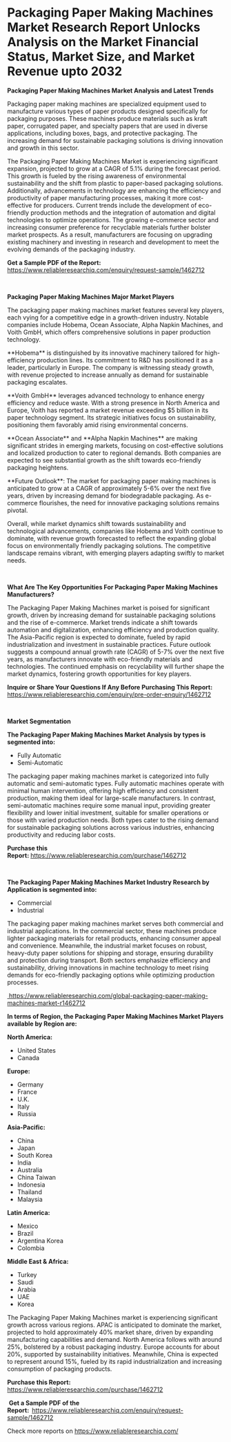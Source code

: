 <p><h1>Packaging Paper Making Machines Market Research Report Unlocks Analysis on the Market Financial Status, Market Size, and Market Revenue upto 2032</h1></p><p><strong>Packaging Paper Making Machines Market Analysis and Latest Trends</strong></p>
<p><p>Packaging paper making machines are specialized equipment used to manufacture various types of paper products designed specifically for packaging purposes. These machines produce materials such as kraft paper, corrugated paper, and specialty papers that are used in diverse applications, including boxes, bags, and protective packaging. The increasing demand for sustainable packaging solutions is driving innovation and growth in this sector.</p><p>The Packaging Paper Making Machines Market is experiencing significant expansion, projected to grow at a CAGR of 5.1% during the forecast period. This growth is fueled by the rising awareness of environmental sustainability and the shift from plastic to paper-based packaging solutions. Additionally, advancements in technology are enhancing the efficiency and productivity of paper manufacturing processes, making it more cost-effective for producers. Current trends include the development of eco-friendly production methods and the integration of automation and digital technologies to optimize operations. The growing e-commerce sector and increasing consumer preference for recyclable materials further bolster market prospects. As a result, manufacturers are focusing on upgrading existing machinery and investing in research and development to meet the evolving demands of the packaging industry.</p></p>
<p><strong>Get a Sample PDF of the Report:&nbsp;</strong> <a href="https://www.reliableresearchiq.com/enquiry/request-sample/1462712?utm_campaign=2783&utm_medium=2&utm_source=Github&utm_content=ia&utm_term=12042025&utm_id=packaging-paper-making-machines">https://www.reliableresearchiq.com/enquiry/request-sample/1462712</a></p>
<p>&nbsp;</p>
<p><strong>Packaging Paper Making Machines Major Market Players</strong></p>
<p><p>The packaging paper making machines market features several key players, each vying for a competitive edge in a growth-driven industry. Notable companies include Hobema, Ocean Associate, Alpha Napkin Machines, and Voith GmbH, which offers comprehensive solutions in paper production technology.</p><p>**Hobema** is distinguished by its innovative machinery tailored for high-efficiency production lines. Its commitment to R&D has positioned it as a leader, particularly in Europe. The company is witnessing steady growth, with revenue projected to increase annually as demand for sustainable packaging escalates.</p><p>**Voith GmbH** leverages advanced technology to enhance energy efficiency and reduce waste. With a strong presence in North America and Europe, Voith has reported a market revenue exceeding $5 billion in its paper technology segment. Its strategic initiatives focus on sustainability, positioning them favorably amid rising environmental concerns.</p><p>**Ocean Associate** and **Alpha Napkin Machines** are making significant strides in emerging markets, focusing on cost-effective solutions and localized production to cater to regional demands. Both companies are expected to see substantial growth as the shift towards eco-friendly packaging heightens.</p><p>**Future Outlook**: The market for packaging paper making machines is anticipated to grow at a CAGR of approximately 5-6% over the next five years, driven by increasing demand for biodegradable packaging. As e-commerce flourishes, the need for innovative packaging solutions remains pivotal.</p><p>Overall, while market dynamics shift towards sustainability and technological advancements, companies like Hobema and Voith continue to dominate, with revenue growth forecasted to reflect the expanding global focus on environmentally friendly packaging solutions. The competitive landscape remains vibrant, with emerging players adapting swiftly to market needs.</p></p>
<p>&nbsp;</p>
<p><strong>What Are The Key Opportunities For Packaging Paper Making Machines Manufacturers?</strong></p>
<p><p>The Packaging Paper Making Machines market is poised for significant growth, driven by increasing demand for sustainable packaging solutions and the rise of e-commerce. Market trends indicate a shift towards automation and digitalization, enhancing efficiency and production quality. The Asia-Pacific region is expected to dominate, fueled by rapid industrialization and investment in sustainable practices. Future outlook suggests a compound annual growth rate (CAGR) of 5-7% over the next five years, as manufacturers innovate with eco-friendly materials and technologies. The continued emphasis on recyclability will further shape the market dynamics, fostering growth opportunities for key players.</p></p>
<p><strong>Inquire or Share Your Questions If Any Before Purchasing This Report:</strong> <a href="https://www.reliableresearchiq.com/enquiry/pre-order-enquiry/1462712?utm_campaign=2783&utm_medium=2&utm_source=Github&utm_content=ia&utm_term=12042025&utm_id=packaging-paper-making-machines">https://www.reliableresearchiq.com/enquiry/pre-order-enquiry/1462712</a></p>
<p>&nbsp;</p>
<p><strong>Market Segmentation</strong></p>
<p><strong>The Packaging Paper Making Machines Market Analysis by types is segmented into:</strong></p>
<p><ul><li>Fully Automatic</li><li>Semi-Automatic</li></ul></p>
<p><p>The packaging paper making machines market is categorized into fully automatic and semi-automatic types. Fully automatic machines operate with minimal human intervention, offering high efficiency and consistent production, making them ideal for large-scale manufacturers. In contrast, semi-automatic machines require some manual input, providing greater flexibility and lower initial investment, suitable for smaller operations or those with varied production needs. Both types cater to the rising demand for sustainable packaging solutions across various industries, enhancing productivity and reducing labor costs.</p></p>
<p><strong>Purchase this Report:&nbsp;</strong><a href="https://www.reliableresearchiq.com/purchase/1462712?utm_campaign=2783&utm_medium=2&utm_source=Github&utm_content=ia&utm_term=12042025&utm_id=packaging-paper-making-machines">https://www.reliableresearchiq.com/purchase/1462712</a></p>
<p>&nbsp;</p>
<p><strong>The Packaging Paper Making Machines Market Industry Research by Application is segmented into:</strong></p>
<p><ul><li>Commercial</li><li>Industrial</li></ul></p>
<p><p>The packaging paper making machines market serves both commercial and industrial applications. In the commercial sector, these machines produce lighter packaging materials for retail products, enhancing consumer appeal and convenience. Meanwhile, the industrial market focuses on robust, heavy-duty paper solutions for shipping and storage, ensuring durability and protection during transport. Both sectors emphasize efficiency and sustainability, driving innovations in machine technology to meet rising demands for eco-friendly packaging options while optimizing production processes.</p></p>
<p><a href="https://www.reliableresearchiq.com/global-packaging-paper-making-machines-market-r1462712?utm_campaign=2783&utm_medium=2&utm_source=Github&utm_content=ia&utm_term=12042025&utm_id=packaging-paper-making-machines">&nbsp;https://www.reliableresearchiq.com/global-packaging-paper-making-machines-market-r1462712</a></p>
<p><strong>In terms of Region, the Packaging Paper Making Machines Market Players available by Region are:</strong></p>
<p>
    <p> <strong> North America: </strong>
        <ul>
            <li>United States</li>
            <li>Canada</li>
        </ul>
        </p> 
    <p> <strong> Europe: </strong>
        <ul>
            <li>Germany</li>
            <li>France</li>
            <li>U.K.</li>
            <li>Italy</li>
            <li>Russia</li>
        </ul>
        </p> 
    <p> <strong> Asia-Pacific: </strong>
        <ul>
            <li>China</li>
            <li>Japan</li>
            <li>South Korea</li>
            <li>India</li>
            <li>Australia</li>
            <li>China Taiwan</li>
            <li>Indonesia</li>
            <li>Thailand</li>
            <li>Malaysia</li>
        </ul>
        </p> 
    <p> <strong> Latin America: </strong>
        <ul>
            <li>Mexico</li>
            <li>Brazil</li>
            <li>Argentina Korea</li>
            <li>Colombia</li>
        </ul>
        </p> 
    <p> <strong> Middle East & Africa: </strong>
        <ul>
            <li>Turkey</li>
            <li>Saudi</li>
            <li>Arabia</li>
            <li>UAE</li>
            <li>Korea</li>
        </ul>
    </p>
    </p>
<p><p>The Packaging Paper Making Machines market is experiencing significant growth across various regions. APAC is anticipated to dominate the market, projected to hold approximately 40% market share, driven by expanding manufacturing capabilities and demand. North America follows with around 25%, bolstered by a robust packaging industry. Europe accounts for about 20%, supported by sustainability initiatives. Meanwhile, China is expected to represent around 15%, fueled by its rapid industrialization and increasing consumption of packaging products.</p></p>
<p><strong>Purchase this Report: </strong><a href="https://www.reliableresearchiq.com/purchase/1462712?utm_campaign=2783&utm_medium=2&utm_source=Github&utm_content=ia&utm_term=12042025&utm_id=packaging-paper-making-machines">https://www.reliableresearchiq.com/purchase/1462712</a></p>
<p>&nbsp;<strong>Get a Sample PDF of the Report:&nbsp;&nbsp;</strong><a href="https://www.reliableresearchiq.com/enquiry/request-sample/1462712?utm_campaign=2783&utm_medium=2&utm_source=Github&utm_content=ia&utm_term=12042025&utm_id=packaging-paper-making-machines">https://www.reliableresearchiq.com/enquiry/request-sample/1462712</a></p>
<p><strong></strong></p>
<p>Check more reports on <a href="https://www.reliableresearchiq.com/?utm_campaign=2783&utm_medium=2&utm_source=Github&utm_content=ia&utm_term=12042025&utm_id=packaging-paper-making-machines">https://www.reliableresearchiq.com/</a></p>